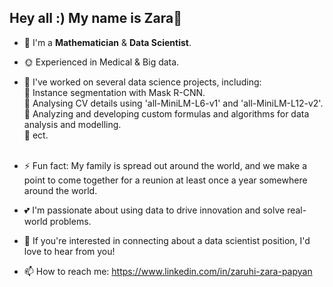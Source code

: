 ## Hey all :) My name is Zara👋


- 🌱 I'm a **Mathematician** & **Data Scientist**.
- 🌞 Experienced in Medical & Big data.

- 🍎 I've worked on several data science projects, including: <br>
  <a> &#x1F538; Instance segmentation with Mask R-CNN. <br>
  <a> &#x1F538; Analysing CV details using 'all-MiniLM-L6-v1' and 'all-MiniLM-L12-v2'. <br>
  &#x1F538; Analyzing and developing custom formulas and algorithms for data analysis and modelling. <br>
  &#x1F538; ect.<br><br>


- ⚡ Fun fact: My family is spread out around the world, and we make a point to come together for a reunion at least once a year somewhere around the world.


- 💕 I'm passionate about using data to drive innovation and solve real-world problems.
- 🍓 If you're interested in connecting about a data scientist position, I'd love to hear from you!
- 📫 How to reach me: https://www.linkedin.com/in/zaruhi-zara-papyan
